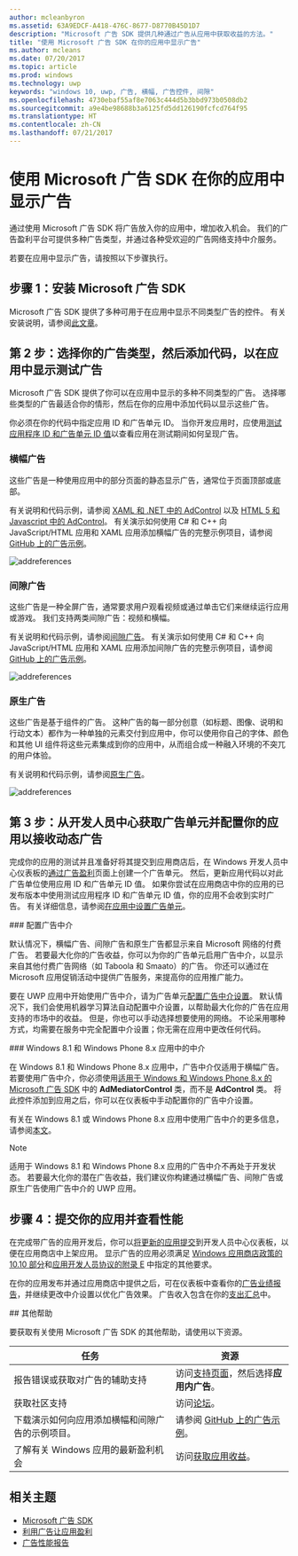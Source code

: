 ```yaml
---
author: mcleanbyron
ms.assetid: 63A9EDCF-A418-476C-8677-D8770B45D1D7
description: "Microsoft 广告 SDK 提供几种通过广告从应用中获取收益的方法。"
title: "使用 Microsoft 广告 SDK 在你的应用中显示广告"
ms.author: mcleans
ms.date: 07/20/2017
ms.topic: article
ms.prod: windows
ms.technology: uwp
keywords: "windows 10, uwp, 广告, 横幅, 广告控件, 间隙"
ms.openlocfilehash: 4730ebaf55af8e7063c444d5b3bbd973b0508db2
ms.sourcegitcommit: a9e4be98688b3a6125fd5dd126190fcfcd764f95
ms.translationtype: HT
ms.contentlocale: zh-CN
ms.lasthandoff: 07/21/2017
---
```

# <a name="display-ads-in-your-app-with-the-microsoft-advertising-sdk"></a>使用 Microsoft 广告 SDK 在你的应用中显示广告

通过使用 Microsoft 广告 SDK 将广告放入你的应用中，增加收入机会。 我们的广告盈利平台可提供多种广告类型，并通过各种受欢迎的广告网络支持中介服务。

若要在应用中显示广告，请按照以下步骤执行。

## <a name="step-1-install-the-microsoft-advertising-sdk"></a>步骤 1：安装 Microsoft 广告 SDK

Microsoft 广告 SDK 提供了多种可用于在应用中显示不同类型广告的控件。 有关安装说明，请参阅[此文章](install-the-microsoft-advertising-libraries.md)。

## <a name="step-2-choose-your-ad-type-and-add-code-to-display-test-ads-in-your-app"></a>第 2 步：选择你的广告类型，然后添加代码，以在应用中显示测试广告

Microsoft 广告 SDK 提供了你可以在应用中显示的多种不同类型的广告。 选择哪些类型的广告最适合你的情形，然后在你的应用中添加代码以显示这些广告。

你必须在你的代码中指定应用 ID 和广告单元 ID。 当你开发应用时，应使用[测试应用程序 ID 和广告单元 ID 值](test-mode-values.md)以查看应用在测试期间如何呈现广告。

### <a name="banner-ads"></a>横幅广告

这些广告是一种使用应用中的部分页面的静态显示广告，通常位于页面顶部或底部。

有关说明和代码示例，请参阅 [XAML 和 .NET 中的 AdControl](adcontrol-in-xaml-and--net.md) 以及 [HTML 5 和 Javascript 中的 AdControl](adcontrol-in-html-5-and-javascript.md)。 有关演示如何使用 C# 和 C++ 向 JavaScript/HTML 应用和 XAML 应用添加横幅广告的完整示例项目，请参阅 [GitHub 上的广告示例](http://aka.ms/githubads)。

![addreferences](images/banner-ad.png)

### <a name="interstitial-ads"></a>间隙广告

这些广告是一种全屏广告，通常要求用户观看视频或通过单击它们来继续运行应用或游戏。 我们支持两类间隙广告：视频和横幅。

有关说明和代码示例，请参阅[间隙广告](interstitial-ads.md)。 有关演示如何使用 C# 和 C++ 向 JavaScript/HTML 应用和 XAML 应用添加间隙广告的完整示例项目，请参阅 [GitHub 上的广告示例](http://aka.ms/githubads)。

![addreferences](images/interstitial-ad.png)

### <a name="native-ads"></a>原生广告

这些广告是基于组件的广告。 这种广告的每一部分创意（如标题、图像、说明和行动文本）都作为一种单独的元素交付到应用中，你可以使用你自己的字体、颜色和其他 UI 组件将这些元素集成到你的应用中，从而组合成一种融入环境的不突兀的用户体验。

有关说明和代码示例，请参阅[原生广告](native-ads.md)。

![addreferences](images/native-ad.png)

## <a name="step-3-get-an-ad-unit-from-dev-center-and-configure-your-app-to-receive-live-ads"></a>第 3 步：从开发人员中心获取广告单元并配置你的应用以接收动态广告

完成你的应用的测试并且准备好将其提交到应用商店后，在 Windows 开发人员中心仪表板的[通过广告盈利](../publish/monetize-with-ads.md)页面上创建一个广告单元。 然后，更新应用代码以对此广告单位使用应用 ID 和广告单元 ID 值。 如果你尝试在应用商店中你的应用的已发布版本中使用测试应用程序 ID 和广告单元 ID 值，你的应用不会收到实时广告。 有关详细信息，请参阅[在应用中设置广告单元](set-up-ad-units-in-your-app.md)。

<span id="ad-mediation"/>
### <a name="configure-ad-mediation"></a>配置广告中介

默认情况下，横幅广告、间隙广告和原生广告都显示来自 Microsoft 网络的付费广告。 若要最大化你的广告收益，你可以为你的广告单元启用广告中介，以显示来自其他付费广告网络（如 Taboola 和 Smaato）的广告。 你还可以通过在 Microsoft 应用促销活动中提供广告服务，来提高你的应用推广能力。

要在 UWP 应用中开始使用广告中介，请为广告单元[配置广告中介设置](../publish/monetize-with-ads.md#mediation)。 默认情况下，我们会使用机器学习算法自动配置中介设置，以帮助最大化你的广告在应用支持的市场中的收益。 但是，你也可以手动选择想要使用的网络。 不论采用哪种方式，均需要在服务中完全配置中介设置；你无需在应用中更改任何代码。    

<span id="8.x-mediation"/>
### <a name="mediation-in-windows-81-and-windows-phone-8x-apps"></a>Windows 8.1 和 Windows Phone 8.x 应用中的中介

在 Windows 8.1 和 Windows Phone 8.x 应用中，广告中介仅适用于横幅广告。 若要使用广告中介，你必须使用[适用于 Windows 和 Windows Phone 8.x 的 Microsoft 广告 SDK](http://aka.ms/store-8-sdk) 中的 **AdMediatorControl** 类，而不是 **AdControl** 类。 将此控件添加到应用之后，你可以在仪表板中手动配置你的广告中介设置。

有关在 Windows 8.1 或 Windows Phone 8.x 应用中使用广告中介的更多信息，请参阅[本文](https://msdn.microsoft.com/library/windows/apps/xaml/dn864359.aspx)。

> [!NOTE]
> 适用于 Windows 8.1 和 Windows Phone 8.x 应用的广告中介不再处于开发状态。 若要最大化你的潜在广告收益，我们建议你构建通过横幅广告、间隙广告或原生广告使用广告中介的 UWP 应用。

## <a name="step-4-submit-your-app-and-review-performance"></a>步骤 4：提交你的应用并查看性能

在完成带广告的应用开发后，你可以[将更新的应用提交](https://msdn.microsoft.com/windows/uwp/publish/app-submissions)到开发人员中心仪表板，以便在应用商店中上架应用。 显示广告的应用必须满足 [Windows 应用商店政策的 10.10 部分](https://msdn.microsoft.com/library/windows/apps/dn764944.aspx#pol_10_10)和[应用开发人员协议的附录 E](https://msdn.microsoft.com/library/windows/apps/hh694058.aspx) 中指定的其他要求。

在你的应用发布并通过应用商店中提供之后，可在仪表板中查看你的[广告业绩报告](../publish/advertising-performance-report.md)，并继续更改中介设置以优化广告效果。 广告收入包含在你的[支出汇总](../publish/payout-summary.md)中。

<span id="additional-help" />
## <a name="additional-help"></a>其他帮助

要获取有关使用 Microsoft 广告 SDK 的其他帮助，请使用以下资源。

|  任务    | 资源 |               
|----------|-------|
| 报告错误或获取对广告的辅助支持     | 访问[支持页面](https://go.microsoft.com/fwlink/p/?LinkId=331508)，然后选择**应用内广告**。        |
| 获取社区支持     | 访问[论坛](http://go.microsoft.com/fwlink/p/?LinkId=401266)。       |
| 下载演示如何向应用添加横幅和间隙广告的示例项目。     | 请参阅 [GitHub 上的广告示例](http://aka.ms/githubads)。       |
| 了解有关 Windows 应用的最新盈利机会     | 访问[获取应用收益](https://developer.microsoft.com/store/monetize)。        |

## <a name="related-topics"></a>相关主题

* [Microsoft 广告 SDK](http://aka.ms/ads-sdk-uwp)
* [利用广告让应用盈利](http://go.microsoft.com/fwlink/p/?LinkId=699559)
* [广告性能报告](../publish/advertising-performance-report.md)
